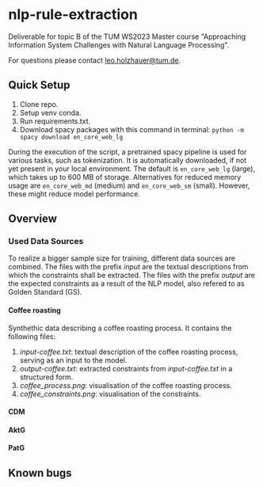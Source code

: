 # nlp-rule-extraction
Deliverable for topic B of the TUM WS2023 Master course "Approaching Information System Challenges with Natural Language Processing".

For questions please contact leo.holzhauer@tum.de.

## Quick Setup

1. Clone repo.
2. Setup venv conda.
3. Run requirements.txt.
4. Download spacy packages with this command in terminal: `python -m spacy download en_core_web_lg`

During the execution of the script, a pretrained spacy pipeline is used for various tasks, such as tokenization. It is automatically downloaded, if not yet present in your local environment. The  default is `en_core_web_lg` (large), which takes up to 600 MB of storage. Alternatives for reduced memory usage are `en_core_web_md` (medium) and `en_core_web_sm` (small). However, these might reduce model performance. 

## Overview

### Used Data Sources

To realize a bigger sample size for training, different data sources are combined. The files with the prefix *input* are the textual descriptions from which the constraints shall be extracted. The files with the prefix *output* are the expected constraints as a result of the NLP model, also refered to as Golden Standard (GS).

#### Coffee roasting
Synthethic data describing a coffee roasting process. It contains the following files:
1. *input-coffee.txt*: textual description of the coffee roasting process, serving as an input to the model.
2. *output-coffee.txt*: extracted constraints from *input-coffee.txt* in a structured form. 
3. *coffee_process.png*: visualisation of the coffee roasting process.
4. *coffee_constraints.png*: visualisation of the constraints.

#### CDM

#### AktG

#### PatG

## Known bugs







